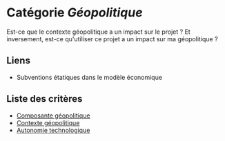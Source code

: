 # Catégorie *Géopolitique*

Est-ce que le contexte géopolitique a un impact sur le projet ? Et inversement, est-ce qu'utiliser ce projet a un impact sur ma géopolitique ?

## Liens

- Subventions étatiques dans le modèle économique

## Liste des critères

- [Composante géopolitique](./geopolitical-already-involved.md)
- [Contexte géopolitique](./geopolitical-context.md)
- [Autonomie technologique](./strategic-autonomy.md)